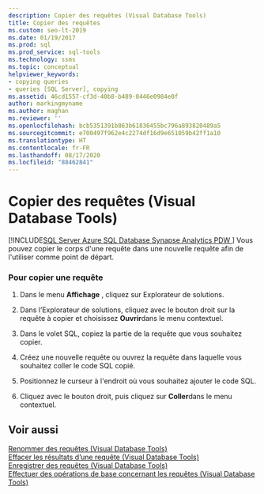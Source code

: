 ```yaml
---
description: Copier des requêtes (Visual Database Tools)
title: Copier des requêtes
ms.custom: seo-lt-2019
ms.date: 01/19/2017
ms.prod: sql
ms.prod_service: sql-tools
ms.technology: ssms
ms.topic: conceptual
helpviewer_keywords:
- copying queries
- queries [SQL Server], copying
ms.assetid: 46cd1557-cf3d-40b8-b489-8446e0984e0f
author: markingmyname
ms.author: maghan
ms.reviewer: ''
ms.openlocfilehash: bcb5351391b863b61836455bc796a893820489a5
ms.sourcegitcommit: e700497f962e4c2274df16d9e651059b42ff1a10
ms.translationtype: HT
ms.contentlocale: fr-FR
ms.lasthandoff: 08/17/2020
ms.locfileid: "88462841"
---
```

# <a name="copy-queries-visual-database-tools"></a>Copier des requêtes (Visual Database Tools)
[!INCLUDE[SQL Server Azure SQL Database Synapse Analytics PDW ](../../includes/applies-to-version/sql-asdb-asdbmi-asa-pdw.md)]
Vous pouvez copier le corps d'une requête dans une nouvelle requête afin de l'utiliser comme point de départ.  
  
### <a name="to-copy-a-query"></a>Pour copier une requête  
  
1.  Dans le menu **Affichage** , cliquez sur Explorateur de solutions.  
  
2.  Dans l’Explorateur de solutions, cliquez avec le bouton droit sur la requête à copier et choisissez **Ouvrir**dans le menu contextuel.  
  
3.  Dans le volet SQL, copiez la partie de la requête que vous souhaitez copier.  
  
4.  Créez une nouvelle requête ou ouvrez la requête dans laquelle vous souhaitez coller le code SQL copié.  
  
5.  Positionnez le curseur à l'endroit où vous souhaitez ajouter le code SQL.  
  
6.  Cliquez avec le bouton droit, puis cliquez sur **Coller**dans le menu contextuel.  
  
## <a name="see-also"></a>Voir aussi  
[Renommer des requêtes &#40;Visual Database Tools&#41;](../../ssms/visual-db-tools/rename-queries-visual-database-tools.md)  
[Effacer les résultats d’une requête &#40;Visual Database Tools&#41;](../../ssms/visual-db-tools/clear-query-results-visual-database-tools.md)  
[Enregistrer des requêtes &#40;Visual Database Tools&#41;](../../ssms/visual-db-tools/save-queries-visual-database-tools.md)  
[Effectuer des opérations de base concernant les requêtes &#40;Visual Database Tools&#41;](../../ssms/visual-db-tools/perform-basic-operations-with-queries-visual-database-tools.md)  
  
